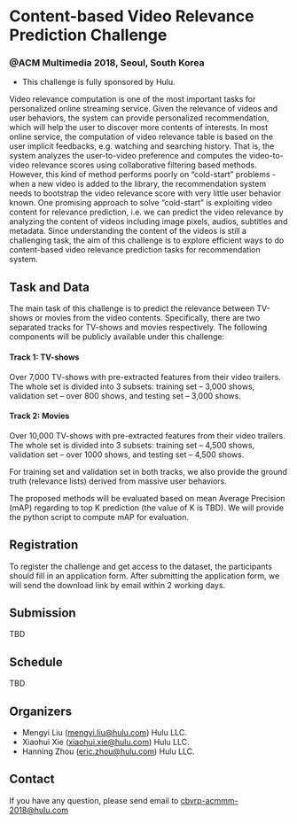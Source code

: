 # Content-based Video Relevance Prediction Challenge
### @ACM Multimedia 2018, Seoul, South Korea

* This challenge is fully sponsored by Hulu.

Video relevance computation is one of the most important tasks for personalized online streaming service. Given the relevance of videos and user behaviors, the system can provide personalized recommendation, which will help the user to discover more contents of interests. In most online service, the computation of video relevance table is based on the user implicit feedbacks, e.g. watching and searching history. That is, the system analyzes the user-to-video preference and computes the video-to-video relevance scores using collaborative filtering based methods. However, this kind of method performs poorly on “cold-start” problems - when a new video is added to the library, the recommendation system needs to bootstrap the video relevance score with very little user behavior known. One promising approach to solve “cold-start” is exploiting video content for relevance prediction, i.e. we can predict the video relevance by analyzing the content of videos including image pixels, audios, subtitles and metadata. Since understanding the content of the videos is still a challenging task, the aim of this challenge is to explore efficient ways to do content-based video relevance prediction tasks for recommendation system.

## Task and Data

The main task of this challenge is to predict the relevance between TV-shows or movies from the video contents. Specifically, there are two separated tracks for TV-shows and movies respectively. The following components will be publicly available under this challenge:

#### Track 1: TV-shows

Over 7,000 TV-shows with pre-extracted features from their video trailers. The whole set is divided into 3 subsets: training set – 3,000 shows, validation set – over 800 shows, and testing set – 3,000 shows.

#### Track 2: Movies

Over 10,000 TV-shows with pre-extracted features from their video trailers. The whole set is divided into 3 subsets: training set – 4,500 shows, validation set – over 1000 shows, and testing set – 4,500 shows.

For training set and validation set in both tracks, we also provide the ground truth (relevance lists) derived from massive user behaviors.
 
The proposed methods will be evaluated based on mean Average Precision (mAP) regarding to top K prediction (the value of K is TBD). We will provide the python script to compute mAP for evaluation.

## Registration

To register the challenge and get access to the dataset, the participants should fill in an application form. After submitting the application form, we will send the download link by email within 2 working days.

## Submission

TBD

## Schedule

TBD

## Organizers

* Mengyi Liu (mengyi.liu@hulu.com) Hulu LLC.
* Xiaohui Xie (xiaohui.xie@hulu.com) Hulu LLC.
* Hanning Zhou (eric.zhou@hulu.com) Hulu LLC.

## Contact

If you have any question, please send email to cbvrp-acmmm-2018@hulu.com
